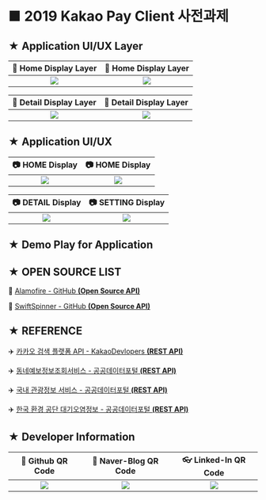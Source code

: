 # ■ 2019 Kakao Pay Client 사전과제

## ★ Application UI/UX Layer

|:straight_ruler: Home Display Layer|:straight_ruler: Home Display Layer|
|:---------------------------------:|:---------------------------------:|
|![](https://user-images.githubusercontent.com/20036523/51105630-def90480-182c-11e9-895d-33e88b1951ec.png)|![](https://user-images.githubusercontent.com/20036523/51105628-def90480-182c-11e9-9bee-e576e592e0a4.png)|

|:straight_ruler: Detail Display Layer|:straight_ruler: Detail Display Layer|
|:-----------------------------------:|:-----------------------------------:|
|![](https://user-images.githubusercontent.com/20036523/51105622-ddc7d780-182c-11e9-92c2-f6dde5beee85.png)|![](https://user-images.githubusercontent.com/20036523/51105623-de606e00-182c-11e9-8c6d-7a5f42041abd.png)|

## ★ Application UI/UX

|:camera: HOME Display|:camera: HOME Display|
|:-------------------:|:-------------------:|
|![](https://user-images.githubusercontent.com/20036523/51105624-de606e00-182c-11e9-9b29-9635e0702b0d.png)|![](https://user-images.githubusercontent.com/20036523/51105627-def90480-182c-11e9-84dd-4caa8b0a0c50.png)|


|:camera: DETAIL Display|:camera: SETTING Display|
|:---------------------:|:----------------------:|
|![](https://user-images.githubusercontent.com/20036523/51105625-de606e00-182c-11e9-9644-102ce4a4e8a4.png)|![](https://user-images.githubusercontent.com/20036523/51105626-def90480-182c-11e9-8b6d-807f30a0e8be.png)|

## ★ Demo Play for Application

## ★ OPEN SOURCE LIST

:helicopter: [Alamofire - GitHub **(Open Source API)**](https://github.com/Alamofire/Alamofire)

:helicopter: [SwiftSpinner - GitHub **(Open Source API)**](https://github.com/icanzilb/SwiftSpinner)

## ★ REFERENCE

:airplane: [카카오 검색 플랫폼 API - KakaoDevlopers **(REST API)**](https://developers.kakao.com/features/platform#%EA%B2%80%EC%83%89)

:airplane: [동네예보정보조회서비스 - 공공데이터포털 **(REST API)**](https://www.data.go.kr/dataset/15000099/openapi.do)

:airplane: [국내 관광정보 서비스 - 공공데이터포털 **(REST API)**](https://www.data.go.kr/dataset/15000496/openapi.do?mypageFlag=Y)

:airplane: [한국 환경 공단 대기오염정보 - 공공데이터포털 **(REST API)**](https://www.data.go.kr/dataset/15000581/openapi.do)

## ★ Developer Information

|:rocket: Github QR Code|:pencil: Naver-Blog QR Code|:eyeglasses: Linked-In QR Code|
|:---------------------:|:-------------------------:|:----------------------------:|
|![](https://user-images.githubusercontent.com/20036523/50044128-60406880-00c2-11e9-8d57-ea1cb8e6b2a7.jpg)|![](https://user-images.githubusercontent.com/20036523/50044131-60d8ff00-00c2-11e9-818c-cf5ad97dc76e.jpg)|![](https://user-images.githubusercontent.com/20036523/50044130-60d8ff00-00c2-11e9-991a-107bffa2bf57.jpg)|

